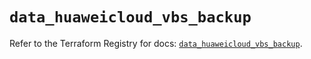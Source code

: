 # `data_huaweicloud_vbs_backup`

Refer to the Terraform Registry for docs: [`data_huaweicloud_vbs_backup`](https://registry.terraform.io/providers/huaweicloud/huaweicloud/1.71.1/docs/data-sources/vbs_backup).
